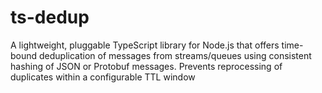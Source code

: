 # ts-dedup
A lightweight, pluggable TypeScript library for Node.js that offers time-bound deduplication of messages from streams/queues using consistent hashing of JSON or Protobuf messages. Prevents reprocessing of duplicates within a configurable TTL window
